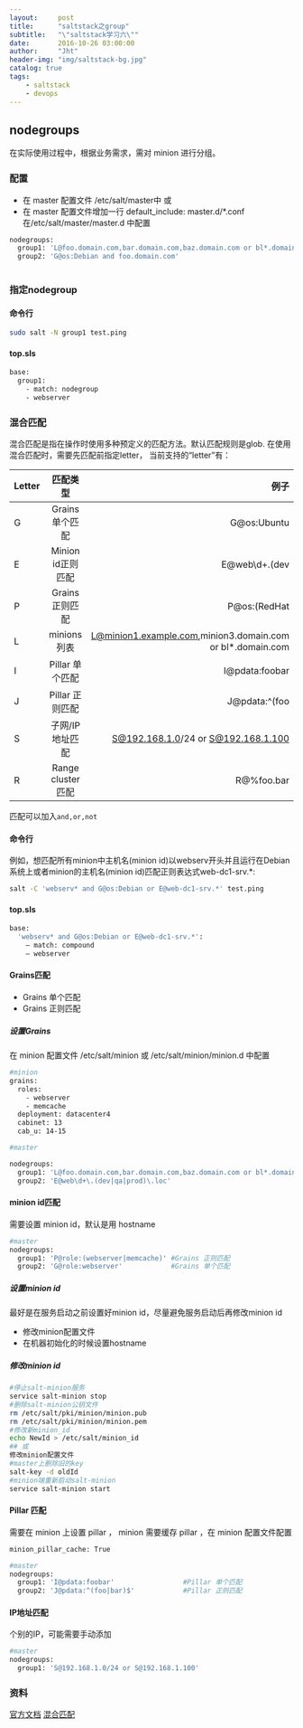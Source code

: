 ```yaml
---
layout:     post
title:      "saltstack之group"
subtitle:   "\"saltstack学习六\""
date:       2016-10-26 03:00:00
author:     "Jht"
header-img: "img/saltstack-bg.jpg"
catalog: true
tags:
    - saltstack
    - devops
---
```




## nodegroups

在实际使用过程中，根据业务需求，需对 minion 进行分组。

### 配置

- 在 master 配置文件 /etc/salt/master中 或 
- 在 master 配置文件增加一行 default_include: master.d/*.conf 在/etc/salt/master/master.d 中配置

```bash
nodegroups:
  group1: 'L@foo.domain.com,bar.domain.com,baz.domain.com or bl*.domain.com'
  group2: 'G@os:Debian and foo.domain.com'
  
```

### 指定nodegroup

#### 命令行

```bash
sudo salt -N group1 test.ping
```

#### top.sls

```bash
base:
  group1:
    - match: nodegroup
    - webserver
```


### 混合匹配

混合匹配是指在操作时使用多种预定义的匹配方法。默认匹配规则是glob. 在使用混合匹配时，需要先匹配前指定letter， 当前支持的“letter”有：

| Letter | 匹配类型            | 例子                                                      |	Alt Delimiter?|
| ------ |:--------------:     | --------------------------------------------------------:|---------------:|
| G      | Grains 单个匹配     | G@os:Ubuntu                                               |Yes
| E      | Minion id正则匹配   | E@web\d+\.(dev|qa|prod)\.loc                              |No
| P      | Grains 正则匹配     | P@os:(RedHat|Fedora|CentOS)	                             |Yes
| L      | minions列表         | L@minion1.example.com,minion3.domain.com or bl*.domain.com|No
| I      | Pillar 单个匹配     | I@pdata:foobar                                            |Yes
| J      | Pillar 正则匹配     | J@pdata:^(foo|bar)$                                       |Yes
| S      | 子网/IP地址匹配      | S@192.168.1.0/24 or S@192.168.1.100                        |No
| R      | Range cluster匹配   | R@%foo.bar                                                |No

匹配可以加入`and,or,not`

#### 命令行

例如，想匹配所有minion中主机名(minion id)以webserv开头并且运行在Debian系统上或者minion的主机名(minion id)匹配正则表达式web-dc1-srv.*:

```bash
salt -C 'webserv* and G@os:Debian or E@web-dc1-srv.*' test.ping
```

#### top.sls

```bash
base:
  'webserv* and G@os:Debian or E@web-dc1-srv.*':
    – match: compound
    – webserver
```

#### Grains匹配

- Grains 单个匹配
- Grains 正则匹配

##### 设置Grains

在 minion 配置文件 /etc/salt/minion 或  /etc/salt/minion/minion.d 中配置

```bash
#minion
grains:
  roles:
    - webserver
    - memcache
  deployment: datacenter4
  cabinet: 13
  cab_u: 14-15

#master

nodegroups:
  group1: 'L@foo.domain.com,bar.domain.com,baz.domain.com or bl*.domain.com'  #minions列表匹配
  group2: 'E@web\d+\.(dev|qa|prod)\.loc'                                      #Minion id正则匹配
```

#### minion id匹配

需要设置 minion id，默认是用 hostname

```bash
#master
nodegroups:
  group1: 'P@role:(webserver|memcache)' #Grains 正则匹配
  group2: 'G@role:webserver'            #Grains 单个匹配
```

##### 设置minion id

最好是在服务启动之前设置好minion id，尽量避免服务启动后再修改minion id

- 修改minion配置文件
- 在机器初始化的时候设置hostname

##### 修改minion id

```bash
#停止salt-minion服务
service salt-minion stop
#删除salt-minion公钥文件
rm /etc/salt/pki/minion/minion.pub
rm /etc/salt/pki/minion/minion.pem
#修改新minion_id
echo NewId > /etc/salt/minion_id
## 或
修改minion配置文件
#master上删除旧的key
salt-key -d oldId
#minion端重新启动salt-minion
service salt-minion start

```

#### Pillar 匹配

需要在 minion 上设置 pillar ， minion 需要缓存 pillar ，在 minion 配置文件配置

```bash
minion_pillar_cache: True

#master
nodegroups:
  group1: 'I@pdata:foobar'                 #Pillar 单个匹配
  group2: 'J@pdata:^(foo|bar)$'            #Pillar 正则匹配
```
#### IP地址匹配

个别的IP，可能需要手动添加

```bash
#master
nodegroups:
  group1: 'S@192.168.1.0/24 or S@192.168.1.100'
```

###




### 资料

[官方文档](https://docs.saltstack.com/en/latest/topics/targeting/nodegroups.html)
[混合匹配](https://docs.saltstack.com/en/latest/topics/targeting/compound.html#targeting-compound)
